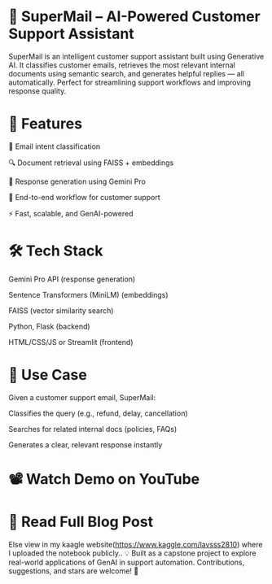# 📨 SuperMail – AI-Powered Customer Support Assistant
SuperMail is an intelligent customer support assistant built using Generative AI. It classifies customer emails, retrieves the most relevant internal documents using semantic search, and generates helpful replies — all automatically. Perfect for streamlining support workflows and improving response quality.

# 🚀 Features
💬 Email intent classification

🔍 Document retrieval using FAISS + embeddings

🧠 Response generation using Gemini Pro

🧾 End-to-end workflow for customer support

⚡️ Fast, scalable, and GenAI-powered

# 🛠 Tech Stack
Gemini Pro API (response generation)

Sentence Transformers (MiniLM) (embeddings)

FAISS (vector similarity search)

Python, Flask (backend)

HTML/CSS/JS or Streamlit (frontend)

# 📂 Use Case
Given a customer support email, SuperMail:

Classifies the query (e.g., refund, delay, cancellation)

Searches for related internal docs (policies, FAQs)

Generates a clear, relevant response instantly

# 📽️ Watch Demo on YouTube 
# 📄 Read Full Blog Post
Else view in my kaagle website(https://www.kaggle.com/lavsss2810) where I uploaded the notebook publicly..
💡 Built as a capstone project to explore real-world applications of GenAI in support automation. Contributions, suggestions, and stars are welcome! 🌟
